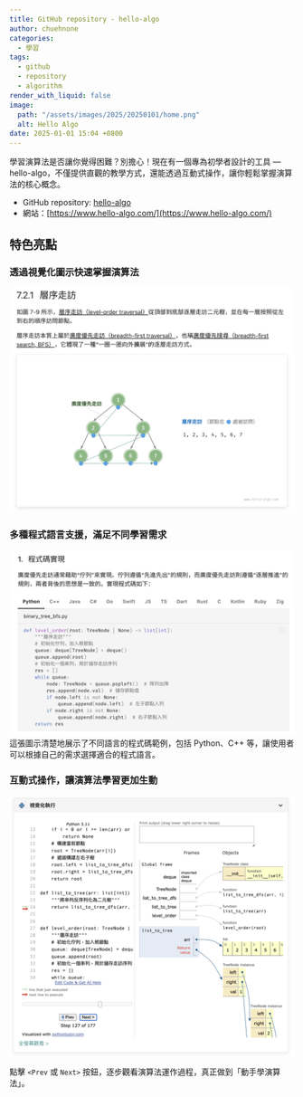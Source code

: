 ```yaml
---
title: GitHub repository - hello-algo
author: chuehnone
categories:
  - 學習
tags:
  - github
  - repository
  - algorithm
render_with_liquid: false
image:
  path: "/assets/images/2025/20250101/home.png"
  alt: Hello Algo
date: 2025-01-01 15:04 +0800
---
```


學習演算法是否讓你覺得困難？別擔心！現在有一個專為初學者設計的工具 — hello-algo，不僅提供直觀的教學方式，還能透過互動式操作，讓你輕鬆掌握演算法的核心概念。

- GitHub repository: [hello-algo](https://github.com/krahets/hello-algo)
- 網站：[https://www.hello-algo.com/](https://www.hello-algo.com/)

## 特色亮點

### 透過視覺化圖示快速掌握演算法
![](/assets/images/2025/20250101/demo-1.png)

### 多種程式語言支援，滿足不同學習需求
![](/assets/images/2025/20250101/demo-2.png)
這張圖示清楚地展示了不同語言的程式碼範例，包括 Python、C++ 等，讓使用者可以根據自己的需求選擇適合的程式語言。

### 互動式操作，讓演算法學習更加生動
![](/assets/images/2025/20250101/demo-3.png)

點擊 `<Prev` 或 `Next>` 按鈕，逐步觀看演算法運作過程，真正做到「動手學演算法」。

